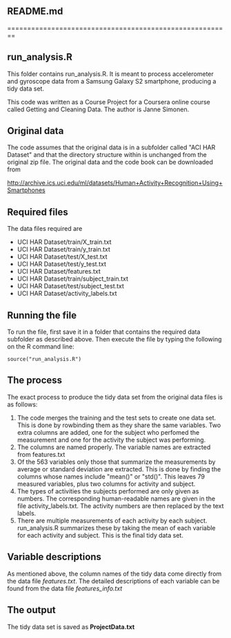 ## README.md
========================================================

## run_analysis.R

This folder contains run_analysis.R. It is meant to process accelerometer and gyroscope data
from a Samsung Galaxy S2 smartphone, producing a tidy data set. 

This code was written as a Course Project for a Coursera online course called Getting and Cleaning Data. The author is Janne Simonen.

## Original data

The code assumes that the original data is in a subfolder called "ACI HAR Dataset" and that the directory structure within is unchanged from the original zip file. The original data and the code book can be downloaded from

http://archive.ics.uci.edu/ml/datasets/Human+Activity+Recognition+Using+Smartphones

## Required files

The data files required are
* UCI HAR Dataset/train/X_train.txt
* UCI HAR Dataset/train/y_train.txt
* UCI HAR Dataset/test/X_test.txt
* UCI HAR Dataset/test/y_test.txt
* UCI HAR Dataset/features.txt
* UCI HAR Dataset/train/subject_train.txt
* UCI HAR Dataset/test/subject_test.txt
* UCI HAR Dataset/activity_labels.txt

## Running the file

To run the file, first save it in a folder that contains the required data subfolder as described above. Then execute the file by typing the following on the R command line:
```
source("run_analysis.R")
```

## The process

The exact process to produce the tidy data set from the original data files is as follows:

1. The code merges the training and the test sets to create one data set. This is done by rowbinding them as they share the same variables. Two extra columns are added, one for the subject who perfomed the measurement and one for the activity the subject was performing.
2. The columns are named properly. The variable names are extracted from features.txt
3. Of the 563 variables only those that summarize the measurements by average or standard
deviation are extracted. This is done by finding the columns whose names include "mean()" or "std()". This leaves 79 measured variables, plus two columns for activity and subject.
4. The types of activities the subjects performed are only given as numbers. The corresponding human-readable names are given in the file activity_labels.txt. The activity numbers are then replaced by the text labels.
5. There are multiple measurements of each activity by each subject. run_analysis.R summarizes these by taking the mean of each variable for each activity and subject. This is the final tidy data set.

## Variable descriptions

As mentioned above, the column names of the tidy data come directly from the data file *features.txt*. The detailed descriptions of each variable can be found from the data file *features_info.txt* 

## The output

The tidy data set is saved as **ProjectData.txt**
